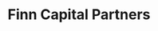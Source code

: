 ---
layout: firm_page
title: "Finn Capital Partners"
id: "finncapitalpartners.com"
permalink: "/finncapitalpartnersfinncapitalpartners.com/"
website: "https://www.finncapitalpartners.com"
offices: "San Francisco (United States)"
investment_stages: "Pre-seed, Seed"
portfolio_companies: "OLIPOP, Starface, Clove, Rothy’s"
portfolio_link: ""
investment_markets: "Food and Beverage, Lifestyle + Apparel, Wellness + Beauty, E-commerce"
founded_year: "2013"
description: "Finn Capital Partners is a family office investment fund that partners early with founders building tomorrow’s most loved brands. They focus on high-growth, early-stage consumer goods companies. They are often the first investor in consumer entrepreneurs."
linkedin: "https://www.linkedin.com/company/finn-capital-partners"
twitter: ""
instagram: ""
team_page: ""
investor_type: "Family Office, Venture Capital"
crunchbase: "https://www.crunchbase.com/organization/finn-capital-partners"
pitchbook: "https://pitchbook.com/profiles/company/60199-21"

# SEO Optimization
meta_title: "Finn Capital Partners - VC Firm - projectstartups.com"
meta_description: "Finn Capital Partners, Finn Capital Partners is a family office investment fund that partners early with founders building tomorrow’s most loved brands. They focus on high-g..."
meta_keywords: "Finn Capital Partners, Food and Beverage, Lifestyle + Apparel, Wellness + Beauty, E-commerce, VC firm, venture capital, startup investor, projectstartups.com"
canonical_url: "https://vc.projectstartups.com/finncapitalpartnersfinncapitalpartners.com/"
---